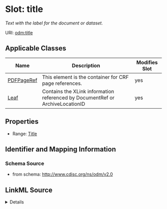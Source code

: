 # Slot: title


_Text with the label for the document or dataset._



URI: [odm:title](http://www.cdisc.org/ns/odm/v2.0/title)



<!-- no inheritance hierarchy -->




## Applicable Classes

| Name | Description | Modifies Slot |
| --- | --- | --- |
[PDFPageRef](PDFPageRef.md) | This element is the container for CRF page references. |  yes  |
[Leaf](Leaf.md) | Contains the XLink information referenced by DocumentRef or ArchiveLocationID |  yes  |







## Properties

* Range: [Title](Title.md)





## Identifier and Mapping Information







### Schema Source


* from schema: http://www.cdisc.org/ns/odm/v2.0




## LinkML Source

<details>
```yaml
name: title
description: Text with the label for the document or dataset.
from_schema: http://www.cdisc.org/ns/odm/v2.0
rank: 1000
alias: title
domain_of:
- PDFPageRef
- Leaf
range: Title

```
</details>